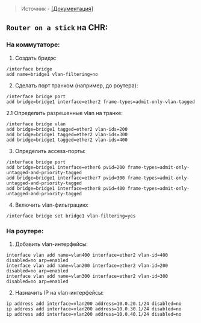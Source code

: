 > Источник - [[Документация]](https://help.mikrotik.com/docs/spaces/ROS/pages/328068/Bridging+and+Switching#BridgingandSwitching-VLANExample-TrunkandAccessPorts)
## `Router on a stick` на CHR:

### На коммутаторе:
1. Создать бридж:
```routeros
/interface bridge
add name=bridge1 vlan-filtering=no
```

2. Сделать порт транком (например, до роутера):
```routeros
/interface bridge port
add bridge=bridge1 interface=ether2 frame-types=admit-only-vlan-tagged
```

2.1 Определить разрешенные vlan на транке:
```routeros
/interface bridge vlan
add bridge=bridge1 tagged=ether2 vlan-ids=200 
add bridge=bridge1 tagged=ether2 vlan-ids=300
add bridge=bridge1 tagged=ether2 vlan-ids=400
```

3. Определить access-порты:
```routeros
/interface bridge port
add bridge=bridge1 interface=ether6 pvid=200 frame-types=admit-only-untagged-and-priority-tagged
add bridge=bridge1 interface=ether7 pvid=300 frame-types=admit-only-untagged-and-priority-tagged
add bridge=bridge1 interface=ether8 pvid=400 frame-types=admit-only-untagged-and-priority-tagged
```

4. Включить vlan-фильтрацию:
```routeros
/interface bridge set bridge1 vlan-filtering=yes
```

### На роутере:
1. Добавить vlan-интерфейсы:
```routeros
interface vlan add name=vlan400 interface=ether2 vlan-id=400 disabled=no arp=enabled
interface vlan add name=vlan200 interface=ether2 vlan-id=200 disabled=no arp=enabled
interface vlan add name=vlan300 interface=ether2 vlan-id=300 disabled=no arp=enabled
```

2. Назначить IP на vlan-интерфейсы:
```routeros
ip address add interface=vlan200 address=10.0.20.1/24 disabled=no
ip address add interface=vlan200 address=10.0.30.1/24 disabled=no
ip address add interface=vlan200 address=10.0.40.1/24 disabled=no
```